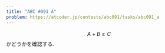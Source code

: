 ```yaml
---
title: "ABC #091 A"
problem: https://atcoder.jp/contests/abc091/tasks/abc091_a
---
```

$$ A+B \geq C $$ かどうかを確認する.
